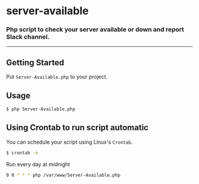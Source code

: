 # server-available
### Php script to check your server available or down and report Slack channel.

---

## Getting Started

Put `Server-Available.php` to your project.

## Usage

```sh
$ php Server-Available.php
```

## Using Crontab to run script automatic

You can schedule your script using Linux's `Crontab`.

```sh
$ crontab -e
```

Run every day at midnight

```sh
0 0 * * * php /var/www/Server-Available.php
```
